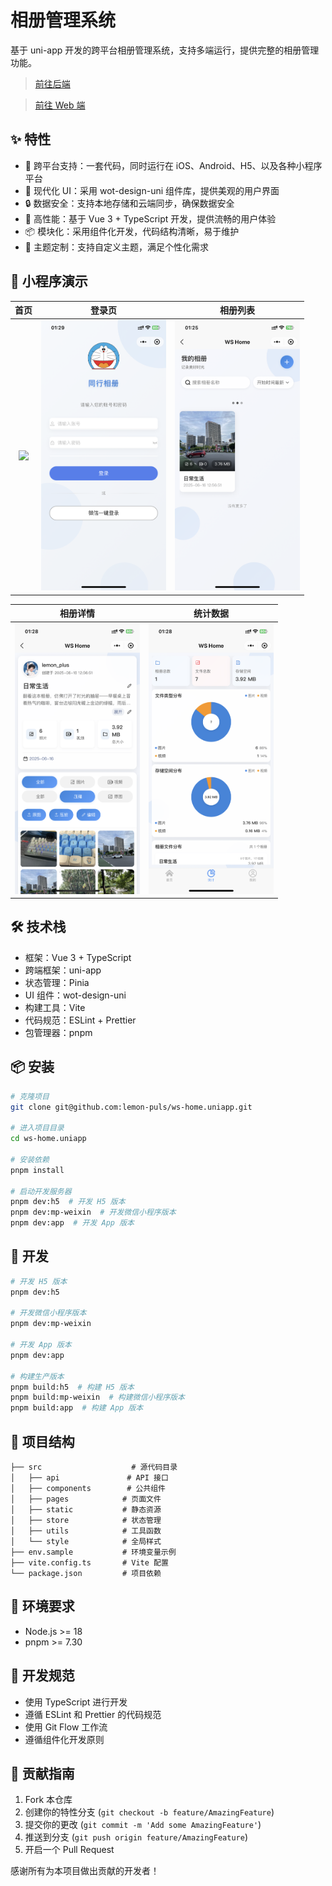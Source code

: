 # 相册管理系统

基于 uni-app 开发的跨平台相册管理系统，支持多端运行，提供完整的相册管理功能。

> [前往后端](https://github.com/lemon-puls/txing-oj-backend)

> [前往 Web 端](https://github.com/lemon-puls/ws-home)

## ✨ 特性

- 📱 跨平台支持：一套代码，同时运行在 iOS、Android、H5、以及各种小程序平台
- 🎨 现代化 UI：采用 wot-design-uni 组件库，提供美观的用户界面
- 🔒 数据安全：支持本地存储和云端同步，确保数据安全
- 🚀 高性能：基于 Vue 3 + TypeScript 开发，提供流畅的用户体验
- 📦 模块化：采用组件化开发，代码结构清晰，易于维护
- 🌈 主题定制：支持自定义主题，满足个性化需求

## 📸 小程序演示

|                      首页                      |                      登录页                      |                      相册列表                      |
| :--------------------------------------------: | :----------------------------------------------: | :------------------------------------------------: |
| <img src="static/imgs/首页.png" width="200" /> | <img src="static/imgs/登录页.png" width="200" /> | <img src="static/imgs/相册列表.png" width="200" /> |

|                      相册详情                      |                      统计数据                      |
| :------------------------------------------------: | :------------------------------------------------: |
| <img src="static/imgs/相册详情.png" width="200" /> | <img src="static/imgs/统计数据.png" width="200" /> |

## 🛠️ 技术栈

- 框架：Vue 3 + TypeScript
- 跨端框架：uni-app
- 状态管理：Pinia
- UI 组件：wot-design-uni
- 构建工具：Vite
- 代码规范：ESLint + Prettier
- 包管理器：pnpm

## 📦 安装

```bash
# 克隆项目
git clone git@github.com:lemon-puls/ws-home.uniapp.git

# 进入项目目录
cd ws-home.uniapp

# 安装依赖
pnpm install

# 启动开发服务器
pnpm dev:h5  # 开发 H5 版本
pnpm dev:mp-weixin  # 开发微信小程序版本
pnpm dev:app  # 开发 App 版本
```

## 🚀 开发

```bash
# 开发 H5 版本
pnpm dev:h5

# 开发微信小程序版本
pnpm dev:mp-weixin

# 开发 App 版本
pnpm dev:app

# 构建生产版本
pnpm build:h5  # 构建 H5 版本
pnpm build:mp-weixin  # 构建微信小程序版本
pnpm build:app  # 构建 App 版本
```

## 📁 项目结构

```
├── src                    # 源代码目录
│   ├── api               # API 接口
│   ├── components        # 公共组件
│   ├── pages            # 页面文件
│   ├── static           # 静态资源
│   ├── store            # 状态管理
│   ├── utils            # 工具函数
│   └── style            # 全局样式
├── env.sample           # 环境变量示例
├── vite.config.ts       # Vite 配置
└── package.json         # 项目依赖
```

## 🔧 环境要求

- Node.js >= 18
- pnpm >= 7.30

## 📝 开发规范

- 使用 TypeScript 进行开发
- 遵循 ESLint 和 Prettier 的代码规范
- 使用 Git Flow 工作流
- 遵循组件化开发原则

## 🤝 贡献指南

1. Fork 本仓库
2. 创建你的特性分支 (`git checkout -b feature/AmazingFeature`)
3. 提交你的更改 (`git commit -m 'Add some AmazingFeature'`)
4. 推送到分支 (`git push origin feature/AmazingFeature`)
5. 开启一个 Pull Request

感谢所有为本项目做出贡献的开发者！
